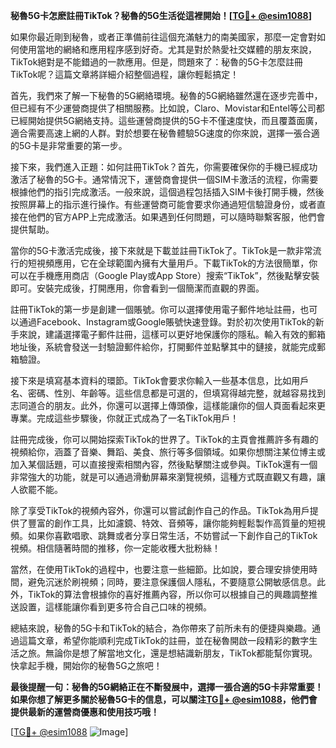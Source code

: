 **秘魯5G卡怎麽註冊TikTok？秘魯的5G生活從這裡開始！[[TG💪+ @esim1088](https://t.me/s/esim1088)]**

如果你最近剛到秘魯，或者正準備前往這個充滿魅力的南美國家，那麼一定會對如何使用當地的網絡和應用程序感到好奇。尤其是對於熱愛社交媒體的朋友來說，TikTok絕對是不能錯過的一款應用。但是，問題來了：秘魯的5G卡怎麼註冊TikTok呢？這篇文章將詳細介紹整個過程，讓你輕鬆搞定！

首先，我們來了解一下秘魯的5G網絡環境。秘魯的5G網絡雖然還在逐步完善中，但已經有不少運營商提供了相關服務。比如說，Claro、Movistar和Entel等公司都已經開始提供5G網絡支持。這些運營商提供的5G卡不僅速度快，而且覆蓋面廣，適合需要高速上網的人群。對於想要在秘魯體驗5G速度的你來說，選擇一張合適的5G卡是非常重要的第一步。

接下來，我們進入正題：如何註冊TikTok？首先，你需要確保你的手機已經成功激活了秘魯的5G卡。通常情況下，運營商會提供一個SIM卡激活的流程，你需要根據他們的指引完成激活。一般來說，這個過程包括插入SIM卡後打開手機，然後按照屏幕上的指示進行操作。有些運營商可能會要求你通過短信驗證身份，或者直接在他們的官方APP上完成激活。如果遇到任何問題，可以隨時聯繫客服，他們會提供幫助。

當你的5G卡激活完成後，接下來就是下載並註冊TikTok了。TikTok是一款非常流行的短視頻應用，它在全球範圍內擁有大量用戶。下載TikTok的方法很簡單，你可以在手機應用商店（Google Play或App Store）搜索“TikTok”，然後點擊安裝即可。安裝完成後，打開應用，你會看到一個簡潔而直觀的界面。

註冊TikTok的第一步是創建一個賬號。你可以選擇使用電子郵件地址註冊，也可以通過Facebook、Instagram或Google賬號快速登錄。對於初次使用TikTok的新手來說，建議選擇電子郵件註冊，這樣可以更好地保護你的隱私。輸入有效的郵箱地址後，系統會發送一封驗證郵件給你，打開郵件並點擊其中的鏈接，就能完成郵箱驗證。

接下來是填寫基本資料的環節。TikTok會要求你輸入一些基本信息，比如用戶名、密碼、性別、年齡等。這些信息都是可選的，但填寫得越完整，就越容易找到志同道合的朋友。此外，你還可以選擇上傳頭像，這樣能讓你的個人頁面看起來更專業。完成這些步驟後，你就正式成為了一名TikTok用戶！

註冊完成後，你可以開始探索TikTok的世界了。TikTok的主頁會推薦許多有趣的視頻給你，涵蓋了音樂、舞蹈、美食、旅行等多個領域。如果你想關注某位博主或加入某個話題，可以直接搜索相關內容，然後點擊關注或參與。TikTok還有一個非常強大的功能，就是可以通過滑動屏幕來瀏覽視頻，這種方式既直觀又有趣，讓人欲罷不能。

除了享受TikTok的視頻內容外，你還可以嘗試創作自己的作品。TikTok為用戶提供了豐富的創作工具，比如濾鏡、特效、音頻等，讓你能夠輕鬆製作高質量的短視頻。如果你喜歡唱歌、跳舞或者分享日常生活，不妨嘗試一下創作自己的TikTok視頻。相信隨著時間的推移，你一定能收穫大批粉絲！

當然，在使用TikTok的過程中，也要注意一些細節。比如說，要合理安排使用時間，避免沉迷於刷視頻；同時，要注意保護個人隱私，不要隨意公開敏感信息。此外，TikTok的算法會根據你的喜好推薦內容，所以你可以根據自己的興趣調整推送設置，這樣能讓你看到更多符合自己口味的視頻。

總結來說，秘魯的5G卡和TikTok的結合，為你帶來了前所未有的便捷與樂趣。通過這篇文章，希望你能順利完成TikTok的註冊，並在秘魯開啟一段精彩的數字生活之旅。無論你是想了解當地文化，還是想結識新朋友，TikTok都能幫你實現。快拿起手機，開始你的秘魯5G之旅吧！

**最後提醒一句：秘魯的5G網絡正在不斷發展中，選擇一張合適的5G卡非常重要！如果你想了解更多關於秘魯5G卡的信息，可以關注[TG💪+ @esim1088](https://t.me/s/esim1088)，他們會提供最新的運營商優惠和使用技巧哦！**

[[TG💪+ @esim1088](https://t.me/s/esim1088) ![Image](https://i.postimg.cc/4NQfJmqS/Snipaste-2025-05-13-00-14-12.png)]